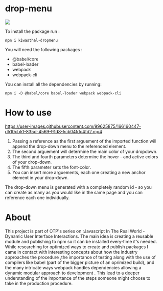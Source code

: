 # drop-menu

<a href="https://www.npmjs.com/package/kiwasthal-dropmenu"><img src="https://img.shields.io/badge/npm-CB3837?style=for-the-badge&logo=npm&logoColor=white"></a>

To install the package run :

    npm i kiwasthal-dropmenu
    
You will need the following packages :
<ul>
    <li>@babel/core</li>
    <li>babel-loader</li>
    <li>webpack</li>
    <li>webpack-cli</li>
</ul>

You can install all the dependencies by running:

    npm i -D @babel/core babel-loader webpack webpack-cli

# How to use

https://user-images.githubusercontent.com/99625875/166160447-d510cb51-835d-4569-91d8-5cb04fdc4fd2.mp4

<ol>
    <li>Passing a reference as the first arguement of the imported function will append the drop-down menu to the referenced element.</li>
    <li>The second arguement will determine the main color of your dropdown.</li>
    <li>The third and fourth parameters determine the hover - and active colors of your drop-down.</li>
    <li>The fifth parameter sets the font-color.</li>
    <li>You can insert more arguements, each one creating a new anchor element in your drop-down.</li>
</ol>

The drop-down menu is generated with a completely random id - so you can create as many as you would like in the same page and you can reference each one individually.

# About

This project is part of OTP's series on :Javascript In The Real World - Dynamic User Interface Interactions. The main idea is creating a reusable module and publishing to npm so it can be installed every-time it's needed. While researching for optimized ways to create and publish packages I came in contact with interesting concepts about how the industry approaches the procedure ,the importance of testing along with the use of compilers like babel (part of the bigger picture of an oprimized build), and the many intricate ways webpack handles dependencies allowing a dynamic modular approach to development . This lead to a deeper understanding of the importance of the steps someone might choose to take in the production procedure.



